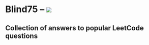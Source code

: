 # Blind75 – [![](https://tokei.rs/b1/github/ITHelpDec/Blind75)](https://github.com/ITHelpDec/Blind75)
Collection of answers to popular LeetCode questions
------
